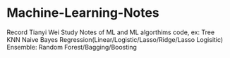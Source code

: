 # Machine-Learning-Notes
Record Tianyi Wei Study Notes of ML and ML algorthims code, 
ex:
Tree
KNN
Naive Bayes
Regression(Linear/Logistic/Lasso/Ridge/Lasso Logisitic)
Ensemble:
  Random Forest/Bagging/Boosting
